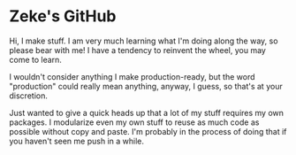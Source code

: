 # Zeke's GitHub

Hi, I make stuff. I am very much learning what I'm doing along the way, so please bear with me! I have a tendency to reinvent the wheel, you may come to learn.

I wouldn't consider anything I make production-ready, but the word "production" could really mean anything, anyway, I guess, so that's at your discretion.

Just wanted to give a quick heads up that a lot of my stuff requires my own packages. I modularize even my own stuff to reuse as much code as possible without copy and paste. I'm probably in the process of doing that if you haven't seen me push in a while.
